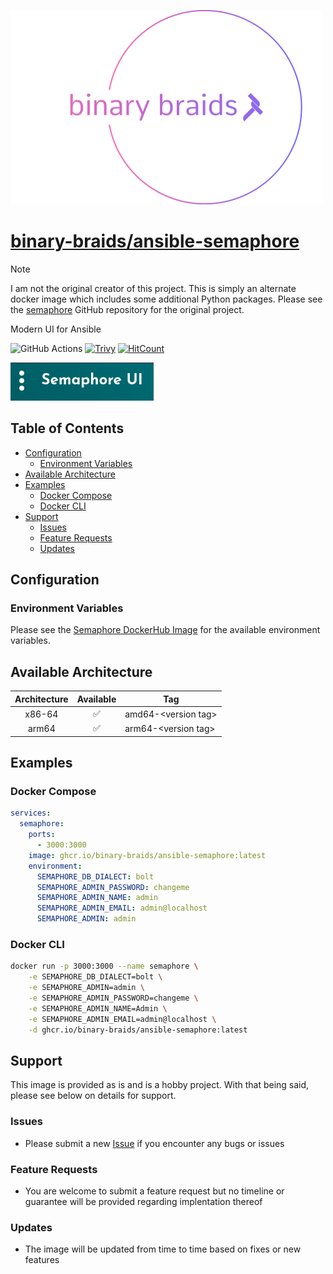 [![binary-braids](./src/img/binary-braids-logo.png)](https://www.github.com/binary-braids)

# [binary-braids/ansible-semaphore](https://github.com/binary-braids/ansible-semaphore)

>[!NOTE]
> I am not the original creator of this project. This is simply an alternate docker image which includes some additional Python packages. Please see the [semaphore](https://github.com/semaphoreui/semaphore) GitHub repository for the original project.

Modern UI for Ansible

![GitHub Actions](https://github.com/binary-braids/ansible_semaphore/actions/workflows/main.yml/badge.svg)
[![Trivy](https://img.shields.io/badge/trivy-enabled-brightgreen?style=for-the-badge&logo=trivy)](https://trivy.dev)
[![HitCount](https://hits.dwyl.com/binary-braids/ansible-semaphore.svg?style=for-the-badge&show=unique)](http://hits.dwyl.com/binary-braids/ansible-semaphore)

[![Semaphore UI](./src/img/semaphore_logo.png)](https://www.semui.co)

## Table of Contents

- [Configuration](#configuration)
  - [Environment Variables](#environment-variables)
- [Available Architecture](#available-architecture)
- [Examples](#examples)
  - [Docker Compose](#docker-compose)
  - [Docker CLI](#docker-cli)
- [Support](#support)
  - [Issues](#issues)
  - [Feature Requests](#feature-requests)
  - [Updates](#updates)

## Configuration

### Environment Variables

Please see the [Semaphore DockerHub Image](https://hub.docker.com/r/semaphoreui/semaphore) for the available environment variables.

## Available Architecture

| Architecture | Available | Tag |
| :----: | :----: | ---- |
| x86-64 | ✅ | amd64-\<version tag\> |
| arm64 | ✅ | arm64-\<version tag\> |

## Examples

### Docker Compose

```yaml
services:
  semaphore:
    ports:
      - 3000:3000
    image: ghcr.io/binary-braids/ansible-semaphore:latest
    environment:
      SEMAPHORE_DB_DIALECT: bolt
      SEMAPHORE_ADMIN_PASSWORD: changeme
      SEMAPHORE_ADMIN_NAME: admin
      SEMAPHORE_ADMIN_EMAIL: admin@localhost
      SEMAPHORE_ADMIN: admin
```

### Docker CLI

```bash
docker run -p 3000:3000 --name semaphore \
	-e SEMAPHORE_DB_DIALECT=bolt \
	-e SEMAPHORE_ADMIN=admin \
	-e SEMAPHORE_ADMIN_PASSWORD=changeme \
	-e SEMAPHORE_ADMIN_NAME=Admin \
	-e SEMAPHORE_ADMIN_EMAIL=admin@localhost \
	-d ghcr.io/binary-braids/ansible-semaphore:latest
```

## Support
This image is provided as is and is a hobby project. With that being said, please see below on details for support.

### Issues

- Please submit a new [Issue](https://github.com/binary-braids/ansible-semaphore/issues/new) if you encounter any bugs or issues

### Feature Requests

- You are welcome to submit a feature request but no timeline or guarantee will be provided regarding implentation thereof

### Updates

- The image will be updated from time to time based on fixes or new features
